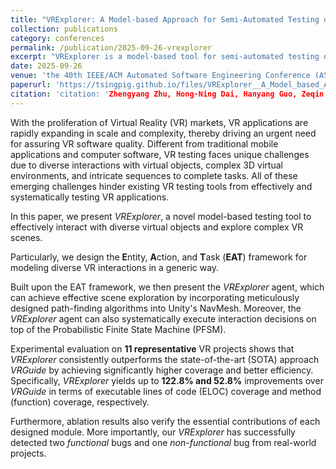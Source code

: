 ```yaml
---
title: "VRExplorer: A Model-based Approach for Semi-Automated Testing of Virtual Reality Scenes"
collection: publications
category: conferences
permalink: /publication/2025-09-26-vrexplorer
excerpt: "VRExplorer is a model-based tool for semi-automated testing of VR scenes, using the EAT framework to handle diverse interactions and probabilistic exploration, achieving higher coverage and efficiency than state-of-the-art methods."
date: 2025-09-26
venue: 'the 40th IEEE/ACM Automated Software Engineering Conference (ASE 2025) '
paperurl: 'https://tsingpig.github.io/files/VRExplorer__A_Model_based_Approach_for_Semi-Automated_Testing_of_Virtual_Reality_Scenes.pdf'
citation: 'citation: 'Zhengyang Zhu, Hong-Ning Dai, Hanyang Guo, Zeqin Liao, Zibin Zheng. &quot;VRExplorer: A Model-based Approach for Semi-Automated Testing of Virtual Reality Scenes.&quot; (ASE 2025).''
---
```


With the proliferation of Virtual Reality (VR) markets, VR applications are rapidly expanding in scale and complexity, thereby driving an urgent need for assuring VR software quality. Different from traditional mobile applications and computer software, VR testing faces unique challenges due to diverse interactions with virtual objects, complex 3D virtual environments, and intricate sequences to complete tasks. All of these emerging challenges hinder existing VR testing tools from effectively and systematically testing VR applications.

In this paper, we present *VRExplorer*, a novel model-based testing tool to effectively interact with diverse virtual objects and explore complex VR scenes.  

Particularly, we design the **E**ntity, **A**ction, and **T**ask (**EAT**) framework for modeling diverse VR interactions in a generic way.  

Built upon the EAT framework, we then present the *VRExplorer* agent, which can achieve effective scene exploration by incorporating meticulously designed path-finding algorithms into Unity's NavMesh. Moreover, the *VRExplorer* agent can also systematically execute interaction decisions on top of the Probabilistic Finite State Machine (PFSM).  

Experimental evaluation on **11 representative** VR projects shows that *VRExplorer* consistently outperforms the state-of-the-art (SOTA) approach *VRGuide* by achieving significantly higher coverage and better efficiency. Specifically, *VRExplorer* yields up to **122.8% and 52.8%** improvements over *VRGuide* in terms of executable lines of code (ELOC) coverage and method (function) coverage, respectively.  

Furthermore, ablation results also verify the essential contributions of each designed module. More importantly, our *VRExplorer* has successfully detected two *functional* bugs and one *non-functional* bug from real-world projects.
